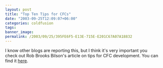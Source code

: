 ```yaml
---
layout: post
title: "Top Ten Tips for CFCs"
date: "2003-09-25T12:09:07+06:00"
categories: coldfusion 
tags: 
banner_image: 
permalink: /2003/09/25/395FE6F5-E13E-715E-E201C67A07A18832
---
```


I know other blogs are reporting this, but I think it's very important you check out Rob Brooks Bilson's article on tips for CFC development. You can find it <a href="http://www.oreillynet.com/pub/a/javascript/2003/09/24/coldfusion_tips.html">here</a>.